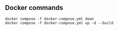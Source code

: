 ## Docker commands
    docker compose -f docker-compose.yml down
    docker compose -f docker-compose.yml up -d --build